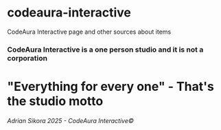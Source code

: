 # codeaura-interactive
CodeAura Interactive page and other sources about items


### CodeAura Interactive is a one person studio and it is not a corporation 

# "Everything for every one" - That's the studio motto

###### Adrian Sikora 2025 - CodeAura Interactive©